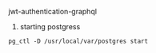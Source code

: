 jwt-authentication-graphql


1. starting postgress 
```
pg_ctl -D /usr/local/var/postgres start
```
